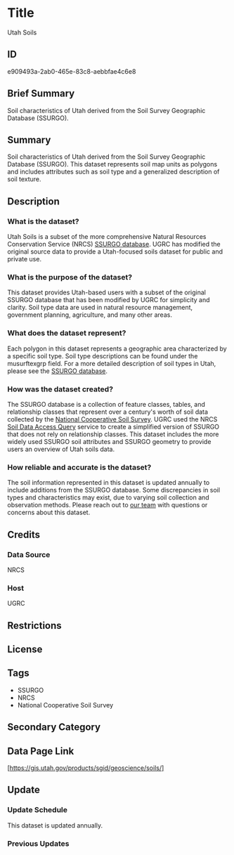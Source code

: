 # Title

Utah Soils

## ID

e909493a-2ab0-465e-83c8-aebbfae4c6e8

## Brief Summary

Soil characteristics of Utah derived from the Soil Survey Geographic Database (SSURGO).

## Summary

Soil characteristics of Utah derived from the Soil Survey Geographic Database (SSURGO). This dataset represents soil map units as polygons and includes attributes such as soil type and a generalized description of soil texture.

## Description

### What is the dataset?

Utah Soils is a subset of the more comprehensive Natural Resources Conservation Service (NRCS) [SSURGO database](https://www.nrcs.usda.gov/resources/data-and-reports/soil-survey-geographic-database-ssurgo). UGRC has modified the original source data to provide a Utah-focused soils dataset for public and private use.

### What is the purpose of the dataset?

This dataset provides Utah-based users with a subset of the original SSURGO database that has been modified by UGRC for simplicity and clarity. Soil type data are used in natural resource management, government planning, agriculture, and many other areas.

### What does the dataset represent?

Each polygon in this dataset represents a geographic area characterized by a specific soil type. Soil type descriptions can be found under the musurftexgrp field. For a more detailed description of soil types in Utah, please see the [SSURGO database](https://nrcs.app.box.com/v/soils).

### How was the dataset created?

The SSURGO database is a collection of feature classes, tables, and relationship classes that represent over a century's worth of soil data collected by the [National Cooperative Soil Survey](https://www.nrcs.usda.gov/about/partner-with-us/national-cooperative-soil-survey). UGRC used the NRCS [Soil Data Access Query](https://sdmdataaccess.nrcs.usda.gov/Query.aspx) service to create a simplified version of SSURGO that does not rely on relationship classes. This dataset includes the more widely used SSURGO soil attributes and SSURGO geometry to provide users an overview of Utah soils data.

### How reliable and accurate is the dataset?

The soil information represented in this dataset is updated annually to include additions from the SSURGO database. Some discrepancies in soil types and characteristics may exist, due to varying soil collection and observation methods. Please reach out to [our team](https://gis.utah.gov/contact/) with questions or concerns about this dataset.

## Credits

### Data Source

NRCS

### Host

UGRC

## Restrictions

## License

## Tags

- SSURGO
- NRCS
- National Cooperative Soil Survey

## Secondary Category

## Data Page Link

[https://gis.utah.gov/products/sgid/geoscience/soils/]

## Update

### Update Schedule

This dataset is updated annually.

### Previous Updates
